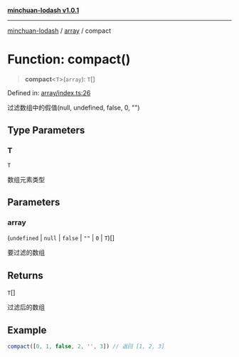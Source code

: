 [**minchuan-lodash v1.0.1**](../../README.md)

***

[minchuan-lodash](../../README.md) / [array](../README.md) / compact

# Function: compact()

> **compact**\<`T`\>(`array`): `T`[]

Defined in: [array/index.ts:26](https://github.com/min-chuan/minchuan-lodash/blob/533b720297b85c3df23fa5b0d07b7dcb6c96c518/src/array/index.ts#L26)

过滤数组中的假值(null, undefined, false, 0, "")

## Type Parameters

### T

`T`

数组元素类型

## Parameters

### array

(`undefined` \| `null` \| `false` \| `""` \| `0` \| `T`)[]

要过滤的数组

## Returns

`T`[]

过滤后的数组

## Example

```ts
compact([0, 1, false, 2, '', 3]) // 返回 [1, 2, 3]
```
